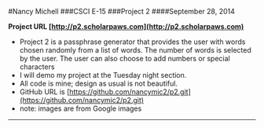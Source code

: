 
#Nancy Michell
###CSCI E-15
###Project 2
####September 28, 2014

**Project URL [http://p2.scholarpaws.com](http://p2.scholarpaws.com)**

+ Project 2 is a passphrase generator that provides the user with words chosen randomly from a list of words. The number of words is selected by the user. The user can also choose to add numbers or special characters
+ I will demo my project at the Tuesday night section.
+ All code is mine; design as usual is not beautiful.
+ GitHub URL is [https://github.com/nancymic2/p2.git](https://github.com/nancymic2/p2.git)
+ note: images are from Google images




***

